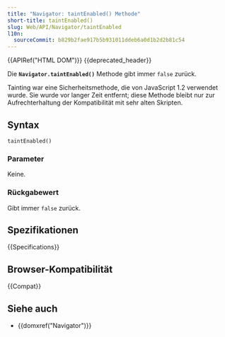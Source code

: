```yaml
---
title: "Navigator: taintEnabled() Methode"
short-title: taintEnabled()
slug: Web/API/Navigator/taintEnabled
l10n:
  sourceCommit: b829b2fae917b5b931011ddeb6a0d1b2d2b81c54
---
```


{{APIRef("HTML DOM")}} {{deprecated_header}}

Die **`Navigator.taintEnabled()`** Methode gibt immer `false` zurück.

Tainting war eine Sicherheitsmethode, die von JavaScript 1.2 verwendet wurde. Sie wurde vor langer Zeit entfernt; diese Methode bleibt nur zur Aufrechterhaltung der Kompatibilität mit sehr alten Skripten.

## Syntax

```js-nolint
taintEnabled()
```

### Parameter

Keine.

### Rückgabewert

Gibt immer `false` zurück.

## Spezifikationen

{{Specifications}}

## Browser-Kompatibilität

{{Compat}}

## Siehe auch

- {{domxref("Navigator")}}
